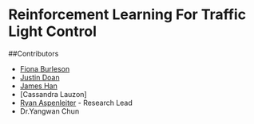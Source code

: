 # Reinforcement Learning For Traffic Light Control
##Contributors
- [Fiona Burleson](https://github.com/fionarb)
- [Justin Doan](https://github.com/justin-doan)
- [James Han](https://github.com/notJamesHan) 
- [Cassandra Lauzon]
- [Ryan Aspenleiter](https://github.com/RyanAspen) - Research Lead
- Dr.Yangwan Chun
